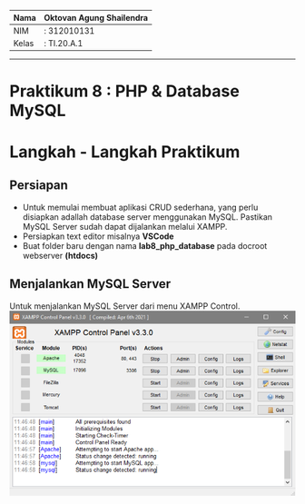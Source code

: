 | Nama  | Oktovan Agung Shailendra|
|-------|-------------------------|
|NIM    |: 312010131              |
|Kelas  |: TI.20.A.1              |

---

# Praktikum 8 : PHP & Database MySQL

# Langkah - Langkah Praktikum
## Persiapan
- Untuk memulai membuat aplikasi CRUD sederhana, yang perlu disiapkan adallah database server menggunakan MySQL. Pastikan MySQL Server sudah dapat dijalankan melalui XAMPP.
- Persiapkan text editor misalnya **VSCode**
- Buat folder baru dengan nama **lab8_php_database** pada docroot webserver **(htdocs)**

## Menjalankan MySQL Server
Untuk menjalankan MySQL Server dari menu XAMPP Control.
![img](img/startxampp.png)

